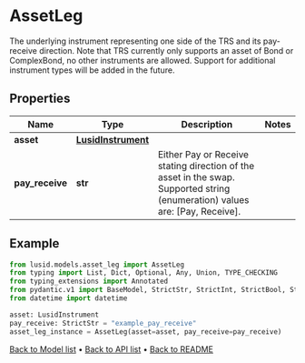 # AssetLeg

The underlying instrument representing one side of the TRS and its pay-receive direction.                Note that TRS currently only supports an asset of Bond or ComplexBond, no other instruments are allowed.  Support for additional instrument types will be added in the future.
## Properties
Name | Type | Description | Notes
------------ | ------------- | ------------- | -------------
**asset** | [**LusidInstrument**](LusidInstrument.md) |  | 
**pay_receive** | **str** | Either Pay or Receive stating direction of the asset in the swap.    Supported string (enumeration) values are: [Pay, Receive]. | 
## Example

```python
from lusid.models.asset_leg import AssetLeg
from typing import List, Dict, Optional, Any, Union, TYPE_CHECKING
from typing_extensions import Annotated
from pydantic.v1 import BaseModel, StrictStr, StrictInt, StrictBool, StrictFloat, StrictBytes, Field, validator, ValidationError, conlist, constr
from datetime import datetime

asset: LusidInstrument
pay_receive: StrictStr = "example_pay_receive"
asset_leg_instance = AssetLeg(asset=asset, pay_receive=pay_receive)

```

[Back to Model list](../README.md#documentation-for-models) &#8226; [Back to API list](../README.md#documentation-for-api-endpoints) &#8226; [Back to README](../README.md)

